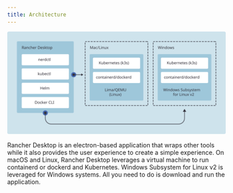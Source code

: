 ```yaml
---
title: Architecture
---
```


![Rancher Desktop Architecture](../img/how-it-works-rancher-desktop.svg)

Rancher Desktop is an electron-based application that wraps other tools while it also provides the user experience to create a simple experience. On macOS and Linux, Rancher Desktop leverages a virtual machine to run containerd or dockerd and Kubernetes. Windows Subsystem for Linux v2 is leveraged for Windows systems. All you need to do is download and run the application.
